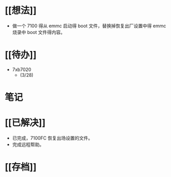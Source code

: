 # [[想法]]
- 做一个 7100 得从 emmc 启动得 boot 文件，替换掉恢复出厂设置中得 emmc 烧录中 boot 文件得内容。
# [[待办]]
- 7xb7020
	- (3/28)

# 笔记

# [[已解决]]
- 已完成，7100FC 恢复出场设置的文件。
- 完成远程帮助。
# [[存档]]